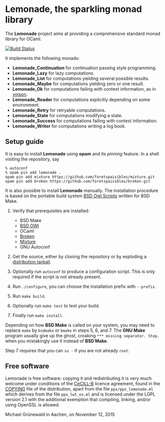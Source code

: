 # Lemonade, the sparkling monad library

The **Lemonade** project aims at providing a comprehensive standard
monad library for OCaml.

[![Build Status](https://travis-ci.org/michipili/lemonade.svg?branch=master)](https://travis-ci.org/michipili/lemonade?branch=master)

It implements the following monads:

- **Lemonade_Continuation** for continuation passing style programming.
- **Lemonade_Lazy** for lazy computations.
- **Lemonade_List** for computations yielding several possible results.
- **Lemonade_Maybe** for computations yielding zero or one result.
- **Lemonade_Ok** for computations failing with context information,
  as in [yojson][yojson-home].
- **Lemonade_Reader** for computations explicitly depending on some environment.
- **Lemonade_Retry** for retryable computations.
- **Lemonade_State** for computations modifying a state.
- **Lemonade_Success** for computations failing with context information.
- **Lemonade_Writer** for computations writing a log book.


## Setup guide

It is easy to install **Lemonade** using **opam** and its *pinning*
feature.  In a shell visiting the repository, say

```console
% autoconf
% opam pin add lemonade .
opam pin add mixture https://github.com/foretspaisibles/mixture.git
opam pin add broken https://github.com/foretspaisibles/broken.git
```

It is also possible to install **Lemonade** manually.
The installation procedure is based on the portable build system
[BSD Owl Scripts][bsdowl-home] written for BSD Make.

1. Verify that prerequisites are installed:
   - BSD Make
   - [BSD OWl][bsdowl-install]
   - OCaml
   - [Broken][broken-home]
   - [Mixture][mixture-home]
   - GNU Autoconf

2. Get the source, either by cloning the repository or by exploding a
   [distribution tarball](releases).

3. Optionally run `autoconf` to produce a configuration script. This
   is only required if the script is not already present.

4. Run `./configure`, you can choose the installation prefix with
   `--prefix`.

5. Run `make build`.

6. Optionally run `make test` to test your build.

7. Finally run `make install`.

Depending on how **BSD Make** is called on your system, you may need to
replace `make` by `bsdmake` or `bmake` in steps 5, 6, and 7.
The **GNU Make** program usually give up the ghost, croaking
`*** missing separator. Stop.` when you mistakingly use it instead of
**BSD Make**.

Step 7 requires that you can `su -` if you are not already `root`.


## Free software

Lemonade is free software: copying it and redistributing it is very
much welcome under conditions of the [CeCILL-B][licence-url] licence
agreement, found in the [COPYING][licence-en] file of the
distribution, apart from the file `ppx/ppx_lemonade.ml` which derives
from the file `ppx_lwt_ex.ml` and is licensed under the LGPL version
2.1 with the additional exemption that compiling, linking, and/or
using OpenSSL is allowed.


Michael Grünewald in Aachen, on November 12, 2015

  [licence-url]:        http://www.cecill.info/licences/Licence_CeCILL-B_V1-en.html
  [licence-en]:         COPYING
  [bsdowl-home]:        https://github.com/michipili/bsdowl
  [bsdowl-install]:     https://github.com/michipili/bsdowl/wiki/Install
  [broken-home]:        https://github.com/michipili/broken
  [mixture-home]:       https://github.com/michipili/mixture
  [yojson-home]:        https://github.com/mjambon/yojson
